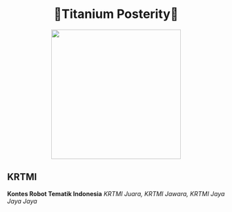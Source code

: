 <h1 align="center">🤖Titanium Posterity🤖</h1>

<p align="center">
  <img width="300" height="300" src="https://github.com/user-attachments/assets/48bc2b78-01b3-410e-ae56-3442f43ab114">
</p>

## KRTMI
**Kontes Robot Tematik Indonesia**
_KRTMI Juara, KRTMI Jawara, KRTMI Jaya Jaya Jaya_
